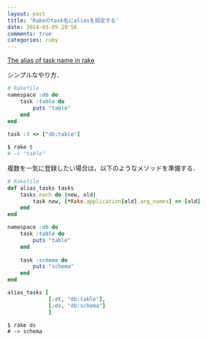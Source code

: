 ```yaml
---
layout: post
title: 'Rakeのtask名にaliasを設定する'
date: 2014-03-05 20:56
comments: true
categories: ruby
---
```


[The alias of task name in rake](http://stackoverflow.com/questions/7656541/the-alias-of-task-name-in-rake)

シンプルなやり方．

```ruby
# Rakefile
namespace :db do
    task :table do
        puts "table"
    end
end
  
task :t => ["db:table"]
```

```bash
$ rake t
# -> "table"
```

複数を一気に登録したい場合は，以下のようなメソッドを準備する．

```ruby
# Rakefile
def alias_tasks tasks
    tasks.each do |new, old|
        task new, [*Rake.application[old].arg_names] => [old]
    end
end

namespace :db do
    task :table do
        puts "table"
    end
    
    task :schema do
        puts "schema"
    end
end

alias_tasks [
             [:dt, "db:table"],
             [:ds, "db:schema"]
             ]                                      
```

```
$ rake ds
# -> schema
```
